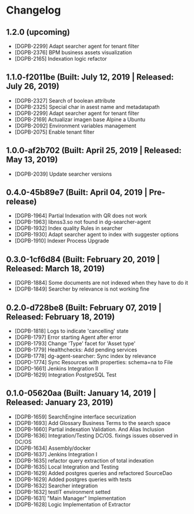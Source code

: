 # Changelog

## 1.2.0 (upcoming)

* [DGPB-2299] Adapt searcher agent for tenant filter
* [DGPB-2376] BPM business assets visualization
* [DGPB-2165] Indexation logic refactor

## 1.1.0-f2011be (Built: July 12, 2019 | Released: July 26, 2019)

* [DGPB-2327] Search of boolean attribute
* [DGPB-2325] Special char in asest name and metadatapath 
* [DGPB-2299] Adapt searcher agent for tenant filter
* [DGPB-2169] Actualizar imagen base Alpine a Ubuntu
* [DGPB-2092] Environment variables management
* [DGPB-2075] Enable tenant filter

## 1.0.0-af2b702 (Built: April 25, 2019 | Released: May 13, 2019)

* [DGPB-2039] Update searcher versions

## 0.4.0-45b89e7 (Built: April 04, 2019 | Pre-release)

* [DGPB-1964] Partial Indexation with QR does not work
* [DGPB-1963] libnss3.so not found in dg-searcher-agent
* [DGPB-1932] Index quality Rules in searcher
* [DGPB-1930] Adapt searcher agent to index with suggester options
* [DGPB-1910] Indexer Process Upgrade

## 0.3.0-1cf6d84 (Built: February 20, 2019 | Released: March 18, 2019)

* [DGPB-1884] Some documents are not indexed when they have to do it
* [DGPB-1849] Searcher by relevance is not working fine

## 0.2.0-d728be8 (Built: February 07, 2019 | Released: February 18, 2019)

* [DGPB-1818] Logs to indicate 'cancelling' state
* [DGPB-1797] Error starting Agent after error
* [DGPB-1793] Change 'Type' facet for 'Asset type'
* [DGPB-1779] Healthchecks: Add pending services 
* [DGPB-1778] dg-agent-searcher: Sync index by relevance
* [DGPD-1774] Sync Resources with properties: schema=na to File
* [DGPD-1661] Jenkins Integration II
* [DGPB-1629] Integration PostgreSQL Test

## 0.1.0-05620aa (Built: January 14, 2019 | Released: January 23, 2019)

* [DGPB-1659] SearchEngine interface securization
* [DGPB-1693] Add Glossary Business Terms to the search space
* [DGPB-1660] Partial indexation Validation. And Alias Inclusion
* [DGPB-1636] Integration/Testing DC/OS. fixings issues observed in DC/OS
* [DGPB-1634] Assembly/docker
* [DGPB-1637] Jenkins Integration I
* [DGPB-1635] refactor query extraction of total indexation
* [DGPB-1635] Local Integration and Testing
* [DGPB-1629] Added postgres queries and refactored SourceDao
* [DGPB-1629] Added postgres queries with tests
* [DGPB-1632] Searcher integration
* [DGPB-1632] testIT environment setted
* [DGPB-1631] "Main Manager" Implementation
* [DGPB-1628] Logic Implementation of Extractor

